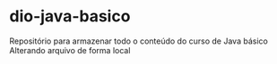 # dio-java-basico
Repositório para armazenar todo o conteúdo do curso de Java básico
Alterando arquivo de forma local

